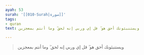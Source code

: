 ```yaml
---
ayah: 53
surah: '[[010-Surah|سورة]]'
tags:
- quran
text: ويستنبئونك أحق هو ۖ قل إي وربي إنه لحق ۖ وما أنتم بمعجزين

---
```

> ويستنبئونك أحق هو ۖ قل إي وربي إنه لحق ۖ وما أنتم بمعجزين
